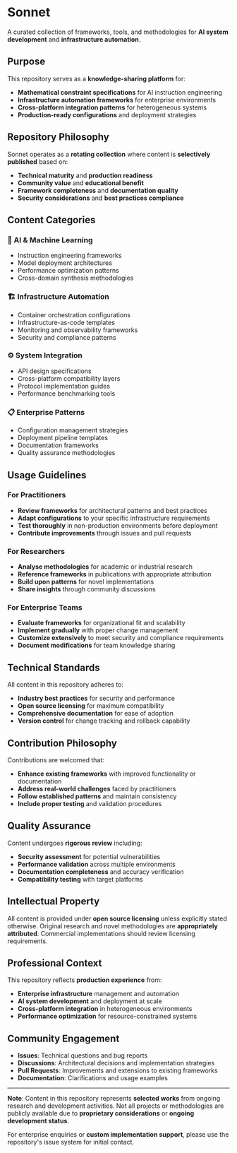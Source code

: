 # Sonnet

A curated collection of frameworks, tools, and methodologies for **AI system development** and **infrastructure automation**.

## Purpose

This repository serves as a **knowledge-sharing platform** for:

- **Mathematical constraint specifications** for AI instruction engineering
- **Infrastructure automation frameworks** for enterprise environments
- **Cross-platform integration patterns** for heterogeneous systems
- **Production-ready configurations** and deployment strategies

## Repository Philosophy

Sonnet operates as a **rotating collection** where content is **selectively published** based on:

- **Technical maturity** and **production readiness**
- **Community value** and **educational benefit**
- **Framework completeness** and **documentation quality**
- **Security considerations** and **best practices compliance**

## Content Categories

### 🧠 AI & Machine Learning
- Instruction engineering frameworks
- Model deployment architectures
- Performance optimization patterns
- Cross-domain synthesis methodologies

### 🏗️ Infrastructure Automation
- Container orchestration configurations
- Infrastructure-as-code templates
- Monitoring and observability frameworks
- Security and compliance patterns

### ⚙️ System Integration
- API design specifications
- Cross-platform compatibility layers
- Protocol implementation guides
- Performance benchmarking tools

### 📋 Enterprise Patterns
- Configuration management strategies
- Deployment pipeline templates
- Documentation frameworks
- Quality assurance methodologies

## Usage Guidelines

### For Practitioners
- **Review frameworks** for architectural patterns and best practices
- **Adapt configurations** to your specific infrastructure requirements
- **Test thoroughly** in non-production environments before deployment
- **Contribute improvements** through issues and pull requests

### For Researchers
- **Analyse methodologies** for academic or industrial research
- **Reference frameworks** in publications with appropriate attribution
- **Build upon patterns** for novel implementations
- **Share insights** through community discussions

### For Enterprise Teams
- **Evaluate frameworks** for organizational fit and scalability
- **Implement gradually** with proper change management
- **Customize extensively** to meet security and compliance requirements
- **Document modifications** for team knowledge sharing

## Technical Standards

All content in this repository adheres to:

- **Industry best practices** for security and performance
- **Open source licensing** for maximum compatibility
- **Comprehensive documentation** for ease of adoption
- **Version control** for change tracking and rollback capability

## Contribution Philosophy

Contributions are welcomed that:

- **Enhance existing frameworks** with improved functionality or documentation
- **Address real-world challenges** faced by practitioners
- **Follow established patterns** and maintain consistency
- **Include proper testing** and validation procedures

## Quality Assurance

Content undergoes **rigorous review** including:

- **Security assessment** for potential vulnerabilities
- **Performance validation** across multiple environments
- **Documentation completeness** and accuracy verification
- **Compatibility testing** with target platforms

## Intellectual Property

All content is provided under **open source licensing** unless explicitly stated otherwise. Original research and novel methodologies are **appropriately attributed**. Commercial implementations should review licensing requirements.

## Professional Context

This repository reflects **production experience** from:

- **Enterprise infrastructure** management and automation
- **AI system development** and deployment at scale
- **Cross-platform integration** in heterogeneous environments
- **Performance optimization** for resource-constrained systems

## Community Engagement

- **Issues**: Technical questions and bug reports
- **Discussions**: Architectural decisions and implementation strategies
- **Pull Requests**: Improvements and extensions to existing frameworks
- **Documentation**: Clarifications and usage examples

---

**Note**: Content in this repository represents **selected works** from ongoing research and development activities. Not all projects or methodologies are publicly available due to **proprietary considerations** or **ongoing development status**.

For enterprise enquiries or **custom implementation support**, please use the repository's issue system for initial contact.